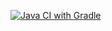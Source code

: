 [![Java CI with Gradle](https://github.com/NinaQA62/HW_Web_corrections/actions/workflows/gradle.yml/badge.svg)](https://github.com/NinaQA62/HW_Web_corrections/actions/workflows/gradle.yml)
